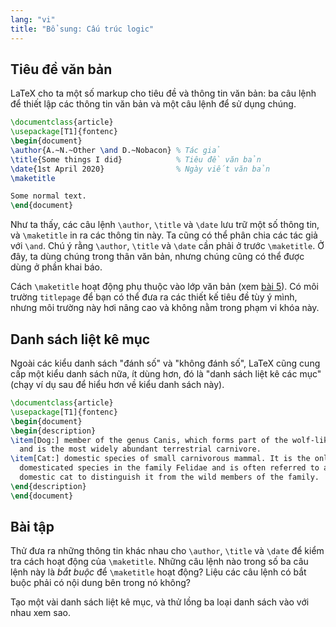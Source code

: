 ```yaml
---
lang: "vi"
title: "Bổ sung: Cấu trúc logic"
---
```


## Tiêu đề văn bản

LaTeX cho ta một số markup cho tiêu đề và thông tin văn bản: ba câu lệnh để
thiết lập các thông tin văn bản và một câu lệnh để sử dụng chúng.

```latex
\documentclass{article}
\usepackage[T1]{fontenc}
\begin{document}
\author{A.~N.~Other \and D.~Nobacon} % Tác giả
\title{Some things I did}            % Tiêu đề văn bản
\date{1st April 2020}                % Ngày viết văn bản
\maketitle

Some normal text.
\end{document}
```

Như ta thấy, các câu lệnh `\author`, `\title` và `\date` lưu trữ một số thông
tin, và `\maketitle` in ra các thông tin này. Ta cũng có thể phân chia các tác
giả với `\and`. Chú ý rằng `\author`, `\title` và `\date` cần phải ở trước
`\maketitle`. Ở đây, ta dùng chúng trong thân văn bản, nhưng chúng cũng có thể
được dùng ở phần khai báo.

Cách `\maketitle` hoạt động phụ thuộc vào lớp văn bản (xem [bài 5](lesson-05)).
Có môi trường `titlepage` để bạn có thể đưa ra các thiết kế tiêu đề tùy ý mình,
nhưng môi trường này hơi nâng cao và không nằm trong phạm vi khóa này.

## Danh sách liệt kê mục

Ngoài các kiểu danh sách "đánh số" và "không đánh số", LaTeX cũng cung cấp một
kiểu danh sách nữa, ít dùng hơn, đó là "danh sách liệt kê các mục" (chạy ví dụ
sau để hiểu hơn về kiểu danh sách này).

```latex
\documentclass{article}
\usepackage[T1]{fontenc}
\begin{document}
\begin{description}
\item[Dog:] member of the genus Canis, which forms part of the wolf-like canids,
  and is the most widely abundant terrestrial carnivore.
\item[Cat:] domestic species of small carnivorous mammal. It is the only
  domesticated species in the family Felidae and is often referred to as the
  domestic cat to distinguish it from the wild members of the family.
\end{description}
\end{document}
```

## Bài tập

Thử đưa ra những thông tin khác nhau cho `\author`, `\title` và `\date` để kiểm
tra cách hoạt động của `\maketitle`. Những câu lệnh nào trong số ba câu lệnh này
là *bắt buộc* để `\maketitle` hoạt động? Liệu các câu lệnh có bắt buộc phải có
nội dung bên trong nó không?

Tạo một vài danh sách liệt kê mục, và thử lồng ba loại danh sách vào với nhau
xem sao.
